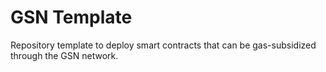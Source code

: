 # GSN Template

Repository template to deploy smart contracts that can be gas-subsidized through the GSN network.

